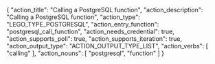 {
"action_title": "Calling a PostgreSQL function",
"action_description": "Calling a PostgreSQL function",
"action_type": "LEGO_TYPE_POSTGRESQL",
"action_entry_function": "postgresql_call_function",
"action_needs_credential": true,
"action_supports_poll": true,
"action_supports_iteration": true,
"action_output_type": "ACTION_OUTPUT_TYPE_LIST",
"action_verbs": [
"calling"
],
"action_nouns": [
"postgresql",
"function"
]
}

